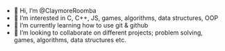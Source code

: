 - 👋 Hi, I’m @ClaymoreRoomba
- 👀 I’m interested in C, C++, JS, games, algorithms, data structures, OOP
- 🌱 I’m currently learning how to use git & github
- 💞️ I’m looking to collaborate on different projects; problem solving, games, algorithms, data structures etc.
